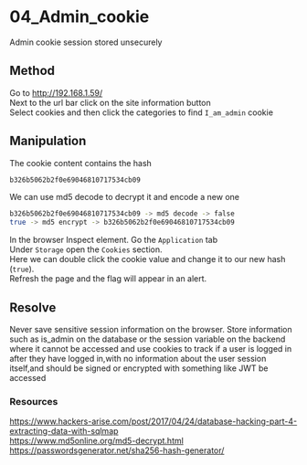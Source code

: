 # 04_Admin_cookie

Admin cookie session stored unsecurely  


## Method

Go to http://192.168.1.59/  
Next to the url bar click on the site information button  
Select cookies and then click the categories to find `I_am_admin` cookie


## Manipulation

The cookie content contains the hash
```bash
b326b5062b2f0e69046810717534cb09
```

We can use md5 decode to decrypt it and encode a new one
```bash
b326b5062b2f0e69046810717534cb09 -> md5 decode -> false
true -> md5 encrypt -> b326b5062b2f0e69046810717534cb09
```

In the browser Inspect element. Go the `Application` tab  
Under `Storage` open the `Cookies` section.  
Here we can double click the cookie value and change it to our new hash (`true`).  
Refresh the page and the flag will appear in an alert.

## Resolve

Never save sensitive session information on the browser. Store information such 
as is_admin on the database or the session variable on the backend where 
it cannot be accessed and use cookies to track if a user is logged in after they
have logged in,with no information about the user session itself,and 
should be signed or encrypted with something like JWT
be accessed

### Resources

https://www.hackers-arise.com/post/2017/04/24/database-hacking-part-4-extracting-data-with-sqlmap  
https://www.md5online.org/md5-decrypt.html  
https://passwordsgenerator.net/sha256-hash-generator/  
